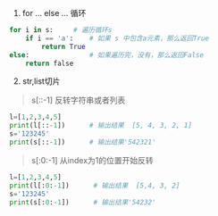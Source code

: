 1. for ... else ... 循环
```python
for i in s:     # 遍历循环s
    if i == 'a':    # 如果 s 中包含a元素，那么返回True
        return True
else:               # 如果遍历完，没有，那么返回False
    return false
```
2. str,list切片
> s[::-1]      反转字符串或者列表
```python
l=[1,2,3,4,5]
print(l[::-1])      # 输出结果  [5, 4, 3, 2, 1]
s='123245'
print(s[::-1])      # 输出结果'542321'
```
>s[:0:-1]   从index为1的位置开始反转
```python
l=[1,2,3,4,5]
print(l[:0:-1])      # 输出结果  [5,4, 3, 2]
s='123245'
print(s[:0:-1])      # 输出结果'54232'
```
